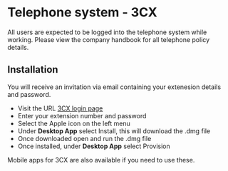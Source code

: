 # Telephone system - 3CX
All users are expected to be logged into the telephone system while working. Please view the company handbook for all telephone policy details.

## Installation
You will receive an invitation via email containing your extenesion details and password.

* Visit the URL [3CX login page](https://studio24.3cx.co.uk/webclient)
* Enter your extension number and password
* Select the Apple icon on the left menu
* Under **Desktop App** select Install, this will download the .dmg file
* Once downloaded open and run the .dmg file
* Once installed, under **Desktop App** select Provision

Mobile apps for 3CX are also available if you need to use these.
